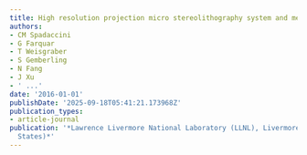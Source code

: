 ```yaml
---
title: High resolution projection micro stereolithography system and method
authors:
- CM Spadaccini
- G Farquar
- T Weisgraber
- S Gemberling
- N Fang
- J Xu
- ' ...'
date: '2016-01-01'
publishDate: '2025-09-18T05:41:21.173968Z'
publication_types:
- article-journal
publication: '*Lawrence Livermore National Laboratory (LLNL), Livermore, CA (United
  States)*'
---
```

